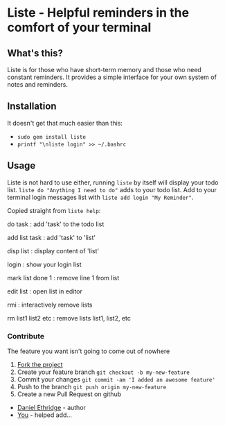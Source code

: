 # Liste - Helpful reminders in the comfort of your terminal

## What's this?

Liste is for those who have short-term memory and 
those who need constant reminders. It provides a simple interface 
for your own system of notes and reminders.

## Installation

It doesn't get that much easier than this:

+ `sudo gem install liste`
+ `printf "\nliste login" >> ~/.bashrc`

## Usage

Liste is not hard to use either, running `liste` by itself will 
display your todo list. `liste do "Anything I need to do"` adds 
to your todo list. Add to your terminal login messages list with 
`liste add login "My Reminder"`.

Copied straight from `liste help`:

do task            :  add 'task' to the todo list

add list task      :  add 'task' to 'list'

disp list          :  display content of 'list'

login              :  show your login list

mark list done 1   :  remove line 1 from list

edit list          :  open list in editor

rmi                :  interactively remove lists

rm list1 list2 etc :  remove lists list1, list2, etc

### Contribute

The feature you want isn't going to come out of nowhere

1. [Fork the project](https://github.com/wlib/liste/fork)
2. Create your feature branch `git checkout -b my-new-feature`
3. Commit your changes `git commit -am 'I added an awesome feature'`
4. Push to the branch `git push origin my-new-feature`
5. Create a new Pull Request on github

+ [Daniel Ethridge](https://wlib.github.io) - author
+ [You](https://yourwebsite.com) - helped add...
